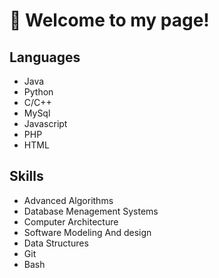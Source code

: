# 👋 Welcome to my page!


## Languages
* Java
* Python
* C/C++
* MySql
* Javascript
* PHP
* HTML

## Skills
* Advanced Algorithms
* Database Menagement Systems
* Computer Architecture
* Software Modeling And design
* Data Structures
* Git 
* Bash

